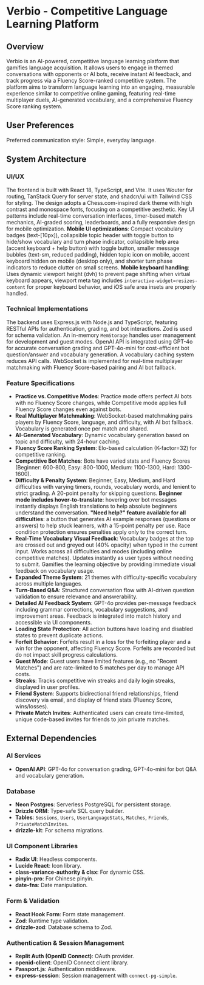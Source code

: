 # Verbio - Competitive Language Learning Platform

## Overview
Verbio is an AI-powered, competitive language learning platform that gamifies language acquisition. It allows users to engage in themed conversations with opponents or AI bots, receive instant AI feedback, and track progress via a Fluency Score-ranked competitive system. The platform aims to transform language learning into an engaging, measurable experience similar to competitive online gaming, featuring real-time multiplayer duels, AI-generated vocabulary, and a comprehensive Fluency Score ranking system.

## User Preferences
Preferred communication style: Simple, everyday language.

## System Architecture

### UI/UX
The frontend is built with React 18, TypeScript, and Vite. It uses Wouter for routing, TanStack Query for server state, and shadcn/ui with Tailwind CSS for styling. The design adopts a Chess.com-inspired dark theme with high contrast and monospace fonts, focusing on a competitive aesthetic. Key UI patterns include real-time conversation interfaces, timer-based match mechanics, AI-graded scoring, leaderboards, and a fully responsive design for mobile optimization. **Mobile UI optimizations**: Compact vocabulary badges (text-[10px]), collapsible topic header with toggle button to hide/show vocabulary and turn phase indicator, collapsible help area (accent keyboard + help button) with toggle button, smaller message bubbles (text-sm, reduced padding), hidden topic icon on mobile, accent keyboard hidden on mobile (desktop only), and shorter turn phase indicators to reduce clutter on small screens. **Mobile keyboard handling**: Uses dynamic viewport height (dvh) to prevent page shifting when virtual keyboard appears, viewport meta tag includes `interactive-widget=resizes-content` for proper keyboard behavior, and iOS safe area insets are properly handled.

### Technical Implementations
The backend uses Express.js with Node.js and TypeScript, featuring RESTful APIs for authentication, grading, and bot interactions. Zod is used for schema validation. An in-memory `MemStorage` handles user management for development and guest modes. OpenAI API is integrated using GPT-4o for accurate conversation grading and GPT-4o-mini for cost-efficient bot question/answer and vocabulary generation. A vocabulary caching system reduces API calls. WebSocket is implemented for real-time multiplayer matchmaking with Fluency Score-based pairing and AI bot fallback.

### Feature Specifications
- **Practice vs. Competitive Modes**: Practice mode offers perfect AI bots with no Fluency Score changes, while Competitive mode applies full Fluency Score changes even against bots.
- **Real Multiplayer Matchmaking**: WebSocket-based matchmaking pairs players by Fluency Score, language, and difficulty, with AI bot fallback. Vocabulary is generated once per match and shared.
- **AI-Generated Vocabulary**: Dynamic vocabulary generation based on topic and difficulty, with 24-hour caching.
- **Fluency Score Ranking System**: Elo-based calculation (K-factor=32) for competitive ranking.
- **Competitive Bot Matches**: Bots have varied stats and Fluency Scores (Beginner: 600-800, Easy: 800-1000, Medium: 1100-1300, Hard: 1300-1600).
- **Difficulty & Penalty System**: Beginner, Easy, Medium, and Hard difficulties with varying timers, rounds, vocabulary words, and lenient to strict grading. A 20-point penalty for skipping questions. **Beginner mode includes hover-to-translate**: hovering over bot messages instantly displays English translations to help absolute beginners understand the conversation. **"Need help?" feature available for all difficulties**: a button that generates AI example responses (questions or answers) to help stuck learners, with a 15-point penalty per use. Race condition protection ensures penalties apply only to the correct turn.
- **Real-Time Vocabulary Visual Feedback**: Vocabulary badges at the top are crossed out and greyed out (40% opacity) when typed in the current input. Works across all difficulties and modes (including online competitive matches). Updates instantly as user types without needing to submit. Gamifies the learning objective by providing immediate visual feedback on vocabulary usage.
- **Expanded Theme System**: 21 themes with difficulty-specific vocabulary across multiple languages.
- **Turn-Based Q&A**: Structured conversation flow with AI-driven question validation to ensure relevance and answerability.
- **Detailed AI Feedback System**: GPT-4o provides per-message feedback including grammar corrections, vocabulary suggestions, and improvement areas. Feedback is integrated into match history and accessible via UI components.
- **Loading State Protection**: All action buttons have loading and disabled states to prevent duplicate actions.
- **Forfeit Behavior**: Forfeits result in a loss for the forfeiting player and a win for the opponent, affecting Fluency Score. Forfeits are recorded but do not impact skill progress calculations.
- **Guest Mode**: Guest users have limited features (e.g., no "Recent Matches") and are rate-limited to 5 matches per day to manage API costs.
- **Streaks**: Tracks competitive win streaks and daily login streaks, displayed in user profiles.
- **Friend System**: Supports bidirectional friend relationships, friend discovery via email, and display of friend stats (Fluency Score, wins/losses).
- **Private Match Invites**: Authenticated users can create time-limited, unique code-based invites for friends to join private matches.

## External Dependencies

### AI Services
- **OpenAI API**: GPT-4o for conversation grading, GPT-4o-mini for bot Q&A and vocabulary generation.

### Database
- **Neon Postgres**: Serverless PostgreSQL for persistent storage.
- **Drizzle ORM**: Type-safe SQL query builder.
- **Tables**: `Sessions`, `Users`, `UserLanguageStats`, `Matches`, `Friends`, `PrivateMatchInvites`.
- **drizzle-kit**: For schema migrations.

### UI Component Libraries
- **Radix UI**: Headless components.
- **Lucide React**: Icon library.
- **class-variance-authority & clsx**: For dynamic CSS.
- **pinyin-pro**: For Chinese pinyin.
- **date-fns**: Date manipulation.

### Form & Validation
- **React Hook Form**: Form state management.
- **Zod**: Runtime type validation.
- **drizzle-zod**: Database schema to Zod.

### Authentication & Session Management
- **Replit Auth (OpenID Connect)**: OAuth provider.
- **openid-client**: OpenID Connect client library.
- **Passport.js**: Authentication middleware.
- **express-session**: Session management with `connect-pg-simple`.